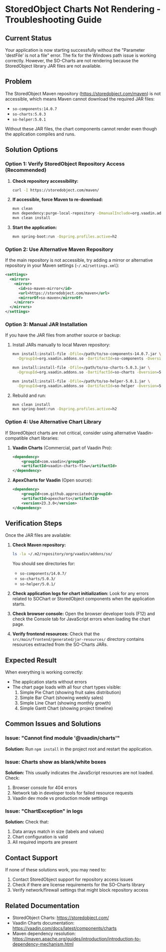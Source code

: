 # StoredObject Charts Not Rendering - Troubleshooting Guide

## Current Status

Your application is now starting successfully without the "Parameter 'destFile' is not a file" error. The fix for the Windows path issue is working correctly. However, the SO-Charts are not rendering because the StoredObject library JAR files are not available.

## Problem

The StoredObject Maven repository (https://storedobject.com/maven) is not accessible, which means Maven cannot download the required JAR files:
- `so-components:14.0.7`
- `so-charts:5.0.3`
- `so-helper:5.0.1`

Without these JAR files, the chart components cannot render even though the application compiles and runs.

## Solution Options

### Option 1: Verify StoredObject Repository Access (Recommended)

1. **Check repository accessibility:**
   ```bash
   curl -I https://storedobject.com/maven/
   ```

2. **If accessible, force Maven to re-download:**
   ```bash
   mvn clean
   mvn dependency:purge-local-repository -DmanualInclude=org.vaadin.addons.so:so-components,org.vaadin.addons.so:so-charts,org.vaadin.addons.so:so-helper
   mvn clean install
   ```

3. **Start the application:**
   ```bash
   mvn spring-boot:run -Dspring.profiles.active=h2
   ```

### Option 2: Use Alternative Maven Repository

If the main repository is not accessible, try adding a mirror or alternative repository in your Maven settings (`~/.m2/settings.xml`):

```xml
<settings>
  <mirrors>
    <mirror>
      <id>so-maven-mirror</id>
      <url>https://storedobject.com/maven</url>
      <mirrorOf>so-maven</mirrorOf>
    </mirror>
  </mirrors>
</settings>
```

### Option 3: Manual JAR Installation

If you have the JAR files from another source or backup:

1. Install JARs manually to local Maven repository:
   ```bash
   mvn install:install-file -Dfile=/path/to/so-components-14.0.7.jar \
     -DgroupId=org.vaadin.addons.so -DartifactId=so-components -Dversion=14.0.7 -Dpackaging=jar
   
   mvn install:install-file -Dfile=/path/to/so-charts-5.0.3.jar \
     -DgroupId=org.vaadin.addons.so -DartifactId=so-charts -Dversion=5.0.3 -Dpackaging=jar
   
   mvn install:install-file -Dfile=/path/to/so-helper-5.0.1.jar \
     -DgroupId=org.vaadin.addons.so -DartifactId=so-helper -Dversion=5.0.1 -Dpackaging=jar
   ```

2. Rebuild and run:
   ```bash
   mvn clean install
   mvn spring-boot:run -Dspring.profiles.active=h2
   ```

### Option 4: Use Alternative Chart Library

If StoredObject charts are not critical, consider using alternative Vaadin-compatible chart libraries:

1. **Vaadin Charts** (Commercial, part of Vaadin Pro):
   ```xml
   <dependency>
       <groupId>com.vaadin</groupId>
       <artifactId>vaadin-charts-flow</artifactId>
   </dependency>
   ```

2. **ApexCharts for Vaadin** (Open source):
   ```xml
   <dependency>
       <groupId>com.github.appreciated</groupId>
       <artifactId>apexcharts</artifactId>
       <version>23.3.0</version>
   </dependency>
   ```

## Verification Steps

Once the JAR files are available:

1. **Check Maven repository:**
   ```bash
   ls -la ~/.m2/repository/org/vaadin/addons/so/
   ```
   
   You should see directories for:
   - `so-components/14.0.7/`
   - `so-charts/5.0.3/`
   - `so-helper/5.0.1/`

2. **Check application logs for chart initialization:**
   Look for any errors related to SOChart or StoredObject components when the application starts.

3. **Check browser console:**
   Open the browser developer tools (F12) and check the Console tab for JavaScript errors when loading the chart page.

4. **Verify frontend resources:**
   Check that the `src/main/frontend/generated/jar-resources/` directory contains resources extracted from the SO-Charts JARs.

## Expected Result

When everything is working correctly:
- The application starts without errors
- The chart page loads with all four chart types visible:
  1. Simple Pie Chart (showing fruit sales distribution)
  2. Simple Bar Chart (showing weekly sales)
  3. Simple Line Chart (showing monthly growth)
  4. Simple Gantt Chart (showing project timeline)

## Common Issues and Solutions

### Issue: "Cannot find module '@vaadin/charts'"
**Solution:** Run `npm install` in the project root and restart the application.

### Issue: Charts show as blank/white boxes
**Solution:** This usually indicates the JavaScript resources are not loaded. Check:
1. Browser console for 404 errors
2. Network tab in developer tools for failed resource requests
3. Vaadin dev mode vs production mode settings

### Issue: "ChartException" in logs
**Solution:** Check that:
1. Data arrays match in size (labels and values)
2. Chart configuration is valid
3. All required imports are present

## Contact Support

If none of these solutions work, you may need to:
1. Contact StoredObject support for repository access issues
2. Check if there are license requirements for the SO-Charts library
3. Verify network/firewall settings that might block repository access

## Related Documentation

- StoredObject Charts: https://storedobject.com/
- Vaadin Charts documentation: https://vaadin.com/docs/latest/components/charts
- Maven dependency resolution: https://maven.apache.org/guides/introduction/introduction-to-dependency-mechanism.html
